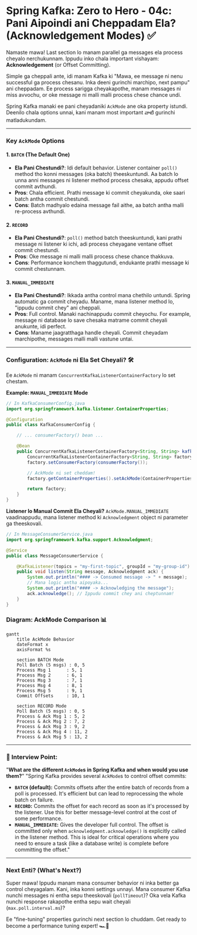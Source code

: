 # Spring Kafka: Zero to Hero - 04c: Pani Aipoindi ani Cheppadam Ela? (Acknowledgement Modes) ✅

Namaste mawa! Last section lo manam parallel ga messages ela process cheyalo nerchukunnam. Ippudu inko chala important vishayam: **Acknowledgement** (or Offset Committing).

Simple ga cheppali ante, idi manam Kafka ki "Mawa, ee message ni nenu successful ga process chesanu. Inka deeni gurinchi marchipo, next pampu" ani cheppadam. Ee process sarigga cheyakapothe, manam messages ni miss avvochu, or oke message ni malli malli process chese chance undi.

Spring Kafka manaki ee pani cheyadaniki `AckMode` ane oka property istundi. Deenilo chala options unnai, kani manam most important వాటి gurinchi matladukundam.

---

### Key `AckMode` Options

#### 1. `BATCH` (The Default One)
*   **Ela Pani Chestundi?**: Idi default behavior. Listener container `poll()` method tho konni messages (oka batch) theeskuntundi. Aa batch lo unna anni messages ni listener method process chesaka, appudu offset commit avthundi.
*   **Pros**: Chala efficient. Prathi message ki commit cheyakunda, oke saari batch antha commit chestundi.
*   **Cons**: Batch madhyalo edaina message fail aithe, aa batch antha malli re-process avthundi.

#### 2. `RECORD`
*   **Ela Pani Chestundi?**: `poll()` method batch theeskuntundi, kani prathi message ni listener ki ichi, adi process cheyagane ventane offset commit chestundi.
*   **Pros**: Oke message ni malli malli process chese chance thakkuva.
*   **Cons**: Performance konchem thaggutundi, endukante prathi message ki commit chestunnam.

#### 3. `MANUAL_IMMEDIATE`
*   **Ela Pani Chestundi?**: Ikkada antha control mana chethilo untundi. Spring automatic ga commit cheyadu. Maname, mana listener method lo, "ippudu commit chey" ani cheppali.
*   **Pros**: Full control. Manaki nachinappudu commit cheyochu. For example, message ni database lo save chesaka matrame commit cheyali anukunte, idi perfect.
*   **Cons**: Maname jaagratthaga handle cheyali. Commit cheyadam marchipothe, messages malli malli vastune untai.

---

### Configuration: `AckMode` ni Ela Set Cheyali? 🛠️

Ee `AckMode` ni manam `ConcurrentKafkaListenerContainerFactory` lo set chestam.

**Example: `MANUAL_IMMEDIATE` Mode**

```java
// In KafkaConsumerConfig.java
import org.springframework.kafka.listener.ContainerProperties;

@Configuration
public class KafkaConsumerConfig {

    // ... consumerFactory() bean ...

    @Bean
    public ConcurrentKafkaListenerContainerFactory<String, String> kafkaListenerContainerFactory() {
        ConcurrentKafkaListenerContainerFactory<String, String> factory = new ConcurrentKafkaListenerContainerFactory<>();
        factory.setConsumerFactory(consumerFactory());

        // AckMode ni set cheddam!
        factory.getContainerProperties().setAckMode(ContainerProperties.AckMode.MANUAL_IMMEDIATE);

        return factory;
    }
}
```

**Listener lo Manual Commit Ela Cheyali?**
`AckMode.MANUAL_IMMEDIATE` vaadinappudu, mana listener method ki `Acknowledgment` object ni parameter ga theeskovali.

```java
// In MessageConsumerService.java
import org.springframework.kafka.support.Acknowledgment;

@Service
public class MessageConsumerService {

    @KafkaListener(topics = "my-first-topic", groupId = "my-group-id")
    public void listen(String message, Acknowledgment ack) {
        System.out.println("#### -> Consumed message -> " + message);
        // Mana logic antha aipoyaka...
        System.out.println("#### -> Acknowledging the message");
        ack.acknowledge(); // Ippudu commit chey ani cheptunnam!
    }
}
```

### Diagram: AckMode Comparison 📊

```mermaid
gantt
    title AckMode Behavior
    dateFormat x
    axisFormat %s

    section BATCH Mode
    Poll Batch (5 msgs) : 0, 5
    Process Msg 1      : 5, 1
    Process Msg 2      : 6, 1
    Process Msg 3      : 7, 1
    Process Msg 4      : 8, 1
    Process Msg 5      : 9, 1
    Commit Offsets     : 10, 1

    section RECORD Mode
    Poll Batch (5 msgs) : 0, 5
    Process & Ack Msg 1 : 5, 2
    Process & Ack Msg 2 : 7, 2
    Process & Ack Msg 3 : 9, 2
    Process & Ack Msg 4 : 11, 2
    Process & Ack Msg 5 : 13, 2

```

---

### 📝 Interview Point:

"**What are the different `AckMode`s in Spring Kafka and when would you use them?**"
"Spring Kafka provides several `AckMode`s to control offset commits:
*   **`BATCH` (default):** Commits offsets after the entire batch of records from a poll is processed. It's efficient but can lead to reprocessing the whole batch on failure.
*   **`RECORD`:** Commits the offset for each record as soon as it's processed by the listener. Use this for better message-level control at the cost of some performance.
*   **`MANUAL_IMMEDIATE`:** Gives the developer full control. The offset is committed only when `acknowledgment.acknowledge()` is explicitly called in the listener method. This is ideal for critical operations where you need to ensure a task (like a database write) is complete before committing the offset."

---

### Next Enti? (What's Next?)

Super mawa! Ippudu manam mana consumer behavior ni inka better ga control cheyagalam. Kani, inka konni settings unnayi. Mana consumer Kafka nunchi messages ni entha sepu theeskovali (`pollTimeout`)? Oka vela Kafka nunchi response rakapothe entha sepu wait cheyali (`max.poll.interval.ms`)?

Ee "fine-tuning" properties gurinchi next section lo chuddam. Get ready to become a performance tuning expert! 🏎️💨